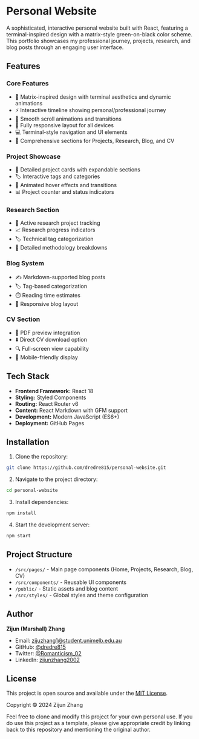 # Personal Website

A sophisticated, interactive personal website built with React, featuring a terminal-inspired design with a matrix-style green-on-black color scheme. This portfolio showcases my professional journey, projects, research, and blog posts through an engaging user interface.

## Features

### Core Features
- 🎨 Matrix-inspired design with terminal aesthetics and dynamic animations
- ⚡ Interactive timeline showing personal/professional journey
- 🌟 Smooth scroll animations and transitions
- 📱 Fully responsive layout for all devices
- 💻 Terminal-style navigation and UI elements
- 🎯 Comprehensive sections for Projects, Research, Blog, and CV

### Project Showcase
- 📂 Detailed project cards with expandable sections
- 🏷️ Interactive tags and categories
- 🔄 Animated hover effects and transitions
- 📊 Project counter and status indicators

### Research Section
- 🔬 Active research project tracking
- 📈 Research progress indicators
- 🏷️ Technical tag categorization
- 📑 Detailed methodology breakdowns

### Blog System
- ✍️ Markdown-supported blog posts
- 🏷️ Tag-based categorization
- ⏱️ Reading time estimates
- 📱 Responsive blog layout

### CV Section
- 📄 PDF preview integration
- ⬇️ Direct CV download option
- 🔍 Full-screen view capability
- 📱 Mobile-friendly display

## Tech Stack

- **Frontend Framework:** React 18
- **Styling:** Styled Components
- **Routing:** React Router v6
- **Content:** React Markdown with GFM support
- **Development:** Modern JavaScript (ES6+)
- **Deployment:** GitHub Pages

## Installation

1. Clone the repository:
```bash
git clone https://github.com/dredre815/personal-website.git
```

2. Navigate to the project directory:
```bash
cd personal-website
```

3. Install dependencies:
```bash
npm install
```

4. Start the development server:
```bash
npm start
```

## Project Structure

- `/src/pages/` - Main page components (Home, Projects, Research, Blog, CV)
- `/src/components/` - Reusable UI components
- `/public/` - Static assets and blog content
- `/src/styles/` - Global styles and theme configuration

## Author

**Zijun (Marshall) Zhang**
- Email: [zijuzhang1@student.unimelb.edu.au](mailto:zijuzhang1@student.unimelb.edu.au)
- GitHub: [@dredre815](https://github.com/dredre815)
- Twitter: [@Romanticism_02](https://twitter.com/Romanticism_02)
- LinkedIn: [zijunzhang2002](https://www.linkedin.com/in/zijunzhang2002/)

## License

This project is open source and available under the [MIT License](LICENSE).

Copyright © 2024 Zijun Zhang

Feel free to clone and modify this project for your own personal use. If you do use this project as a template, please give appropriate credit by linking back to this repository and mentioning the original author.
